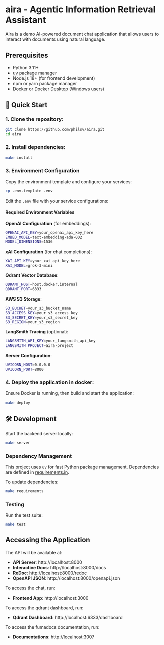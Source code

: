 # aira - Agentic Information Retrieval Assistant

Aira is a demo AI-powered document chat application that allows users to interact with documents using natural language.

## Prerequisites

- Python 3.11+
- [uv](https://docs.astral.sh/uv/) package manager
- Node.js 18+ (for frontend development)
- npm or yarn package manager
- Docker or Docker Desktop (Windows users)

## 🚀 Quick Start

### 1. Clone the repository:

```bash
git clone https://github.com/philsv/aira.git
cd aira
```

### 2. Install dependencies:

```bash
make install
```

### 3. Environment Configuration

Copy the environment template and configure your services:

```bash
cp .env.template .env
```

Edit the `.env` file with your service configurations:

#### Required Environment Variables

**OpenAI Configuration** (for embeddings):

```bash
OPENAI_API_KEY=your_openai_api_key_here
EMBED_MODEL=text-embedding-ada-002
MODEL_DIMENSIONS=1536
```

**xAI Configuration** (for chat completions):

```bash
XAI_API_KEY=your_xai_api_key_here
XAI_MODEL=grok-3-mini
```

**Qdrant Vector Database**:

```bash
QDRANT_HOST=host.docker.internal
QDRANT_PORT=6333
```

**AWS S3 Storage**:

```bash
S3_BUCKET=your_s3_bucket_name
S3_ACCESS_KEY=your_s3_access_key
S3_SECRET_KEY=your_s3_secret_key
S3_REGION=your_s3_region
```

**LangSmith Tracing** (optional):

```bash
LANGSMITH_API_KEY=your_langsmith_api_key
LANGSMITH_PROJECT=aira-project
```

**Server Configuration**:

```bash
UVICORN_HOST=0.0.0.0
UVICORN_PORT=8000
```

### 4. Deploy the application in docker:

Ensure Docker is running, then build and start the application:

```bash
make deploy
```

## 🛠️ Development

Start the backend server locally:

```bash
make server
```

### Dependency Management

This project uses `uv` for fast Python package management. Dependencies are defined in [requirements.in](requirements.in).

To update dependencies:

```bash
make requirements
```

### Testing

Run the test suite:

```bash
make test
```

## Accessing the Application

The API will be available at:

- **API Server**: http://localhost:8000
- **Interactive Docs**: http://localhost:8000/docs
- **ReDoc**: http://localhost:8000/redoc
- **OpenAPI JSON**: http://localhost:8000/openapi.json

To access the chat, run:

- **Frontend App**: http://localhost:3000

To access the qdrant dashboard, run:

- **Qdrant Dashboard**: http://localhost:6333/dashboard

To access the fumadocs documentation, run:

- **Documentations**: http://localhost:3007
